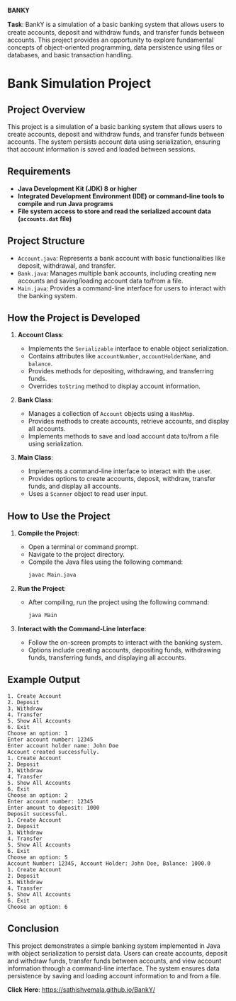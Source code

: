 𝐁𝐀𝐍𝐊𝐘

𝐓𝐚𝐬𝐤: BankY is a simulation of a basic banking system that allows users to create accounts, deposit and withdraw funds, and transfer funds between accounts.
This project provides an opportunity to explore fundamental concepts of object-oriented programming, data persistence using files or databases, and basic transaction handling.

# Bank Simulation Project

## Project Overview

This project is a simulation of a basic banking system that allows users to create accounts, deposit and withdraw funds, and transfer funds between accounts. The system persists account data using serialization, ensuring that account information is saved and loaded between sessions.

## Requirements

- **Java Development Kit (JDK) 8 or higher**
- **Integrated Development Environment (IDE) or command-line tools to compile and run Java programs**
- **File system access to store and read the serialized account data (`accounts.dat` file)**

## Project Structure

- `Account.java`: Represents a bank account with basic functionalities like deposit, withdrawal, and transfer.
- `Bank.java`: Manages multiple bank accounts, including creating new accounts and saving/loading account data to/from a file.
- `Main.java`: Provides a command-line interface for users to interact with the banking system.

## How the Project is Developed

1. **Account Class**:
    - Implements the `Serializable` interface to enable object serialization.
    - Contains attributes like `accountNumber`, `accountHolderName`, and `balance`.
    - Provides methods for depositing, withdrawing, and transferring funds.
    - Overrides `toString` method to display account information.

2. **Bank Class**:
    - Manages a collection of `Account` objects using a `HashMap`.
    - Provides methods to create accounts, retrieve accounts, and display all accounts.
    - Implements methods to save and load account data to/from a file using serialization.

3. **Main Class**:
    - Implements a command-line interface to interact with the user.
    - Provides options to create accounts, deposit, withdraw, transfer funds, and display all accounts.
    - Uses a `Scanner` object to read user input.

## How to Use the Project

1. **Compile the Project**:
    - Open a terminal or command prompt.
    - Navigate to the project directory.
    - Compile the Java files using the following command:
      ```sh
      javac Main.java
      ```

2. **Run the Project**:
    - After compiling, run the project using the following command:
      ```sh
      java Main
      ```

3. **Interact with the Command-Line Interface**:
    - Follow the on-screen prompts to interact with the banking system.
    - Options include creating accounts, depositing funds, withdrawing funds, transferring funds, and displaying all accounts.

## Example Output

```plaintext
1. Create Account
2. Deposit
3. Withdraw
4. Transfer
5. Show All Accounts
6. Exit
Choose an option: 1
Enter account number: 12345
Enter account holder name: John Doe
Account created successfully.
1. Create Account
2. Deposit
3. Withdraw
4. Transfer
5. Show All Accounts
6. Exit
Choose an option: 2
Enter account number: 12345
Enter amount to deposit: 1000
Deposit successful.
1. Create Account
2. Deposit
3. Withdraw
4. Transfer
5. Show All Accounts
6. Exit
Choose an option: 5
Account Number: 12345, Account Holder: John Doe, Balance: 1000.0
1. Create Account
2. Deposit
3. Withdraw
4. Transfer
5. Show All Accounts
6. Exit
Choose an option: 6
```

## Conclusion

This project demonstrates a simple banking system implemented in Java with object serialization to persist data. Users can create accounts, deposit and withdraw funds, transfer funds between accounts, and view account information through a command-line interface. The system ensures data persistence by saving and loading account information to and from a file.

𝐂𝐥𝐢𝐜𝐤 𝐇𝐞𝐫𝐞: https://sathishvemala.github.io/BankY/
